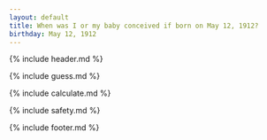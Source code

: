 ```yaml
---
layout: default
title: When was I or my baby conceived if born on May 12, 1912?
birthday: May 12, 1912
---
```


{% include header.md %}

{% include guess.md %}

{% include calculate.md %}

{% include safety.md %}

{% include footer.md %}



